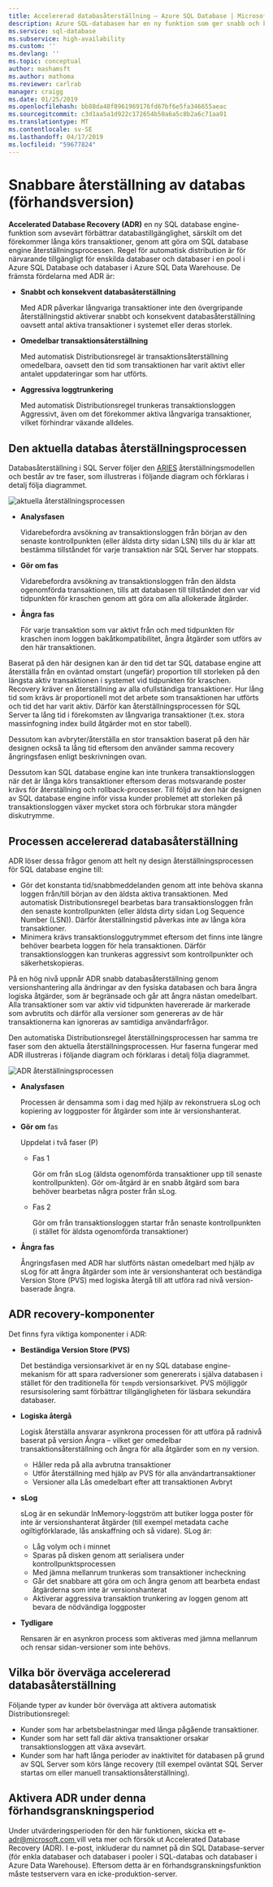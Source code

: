```yaml
---
title: Accelererad databasåterställning – Azure SQL Database | Microsoft Docs
description: Azure SQL-databasen har en ny funktion som ger snabb och konsekvent databasåterställning och omedelbar transaktionsåterställning aggressiva loggtrunkering för enskilda databaser och databaser i en pool i Azure SQL Database och databaser i Azure SQL Data Datalager.
ms.service: sql-database
ms.subservice: high-availability
ms.custom: ''
ms.devlang: ''
ms.topic: conceptual
author: mashamsft
ms.author: mathoma
ms.reviewer: carlrab
manager: craigg
ms.date: 01/25/2019
ms.openlocfilehash: bb88da48f8961969176fd67bf6e5fa346655aeac
ms.sourcegitcommit: c3d1aa5a1d922c172654b50a6a5c8b2a6c71aa91
ms.translationtype: MT
ms.contentlocale: sv-SE
ms.lasthandoff: 04/17/2019
ms.locfileid: "59677824"
---
```

# <a name="accelerated-database-recovery-preview"></a>Snabbare återställning av databas (förhandsversion)

**Accelerated Database Recovery (ADR)** en ny SQL database engine-funktion som avsevärt förbättrar databastillgänglighet, särskilt om det förekommer långa körs transaktioner, genom att göra om SQL database engine återställningsprocessen. Regel för automatisk distribution är för närvarande tillgängligt för enskilda databaser och databaser i en pool i Azure SQL Database och databaser i Azure SQL Data Warehouse. De främsta fördelarna med ADR är:

- **Snabbt och konsekvent databasåterställning**

  Med ADR påverkar långvariga transaktioner inte den övergripande återställningstid aktiverar snabbt och konsekvent databasåterställning oavsett antal aktiva transaktioner i systemet eller deras storlek.

- **Omedelbar transaktionsåterställning**

  Med automatisk Distributionsregel är transaktionsåterställning omedelbara, oavsett den tid som transaktionen har varit aktivt eller antalet uppdateringar som har utförts.

- **Aggressiva loggtrunkering**

  Med automatisk Distributionsregel trunkeras transaktionsloggen Aggressivt, även om det förekommer aktiva långvariga transaktioner, vilket förhindrar växande alldeles.

## <a name="the-current-database-recovery-process"></a>Den aktuella databas återställningsprocessen

Databasåterställning i SQL Server följer den [ARIES](https://people.eecs.berkeley.edu/~brewer/cs262/Aries.pdf) återställningsmodellen och består av tre faser, som illustreras i följande diagram och förklaras i detalj följa diagrammet.

![aktuella återställningsprocessen](./media/sql-database-accelerated-database-recovery/current-recovery-process.png)

- **Analysfasen**

  Vidarebefordra avsökning av transaktionsloggen från början av den senaste kontrollpunkten (eller äldsta dirty sidan LSN) tills du är klar att bestämma tillståndet för varje transaktion när SQL Server har stoppats.

- **Gör om fas**

  Vidarebefordra avsökning av transaktionsloggen från den äldsta ogenomförda transaktionen, tills att databasen till tillståndet den var vid tidpunkten för kraschen genom att göra om alla allokerade åtgärder.

- **Ångra fas**

  För varje transaktion som var aktivt från och med tidpunkten för kraschen inom loggen bakåtkompatibilitet, ångra åtgärder som utförs av den här transaktionen.

Baserat på den här designen kan är den tid det tar SQL database engine att återställa från en oväntad omstart (ungefär) proportion till storleken på den längsta aktiv transaktionen i systemet vid tidpunkten för kraschen. Recovery kräver en återställning av alla ofullständiga transaktioner. Hur lång tid som krävs är proportionell mot det arbete som transaktionen har utförts och tid det har varit aktiv. Därför kan återställningsprocessen för SQL Server ta lång tid i förekomsten av långvariga transaktioner (t.ex. stora massinfogning index build åtgärder mot en stor tabell).

Dessutom kan avbryter/återställa en stor transaktion baserat på den här designen också ta lång tid eftersom den använder samma recovery ångringsfasen enligt beskrivningen ovan.

Dessutom kan SQL database engine kan inte trunkera transaktionsloggen när det är långa körs transaktioner eftersom deras motsvarande poster krävs för återställning och rollback-processer. Till följd av den här designen av SQL database engine inför vissa kunder problemet att storleken på transaktionsloggen växer mycket stora och förbrukar stora mängder diskutrymme.

## <a name="the-accelerated-database-recovery-process"></a>Processen accelererad databasåterställning

ADR löser dessa frågor genom att helt ny design återställningsprocessen för SQL database engine till:

- Gör det konstanta tid/snabbmeddelanden genom att inte behöva skanna loggen från/till början av den äldsta aktiva transaktionen. Med automatisk Distributionsregel bearbetas bara transaktionsloggen från den senaste kontrollpunkten (eller äldsta dirty sidan Log Sequence Number (LSN)). Därför återställningstid påverkas inte av långa köra transaktioner.
- Minimera krävs transaktionsloggutrymmet eftersom det finns inte längre behöver bearbeta loggen för hela transaktionen. Därför transaktionsloggen kan trunkeras aggressivt som kontrollpunkter och säkerhetskopieras.

På en hög nivå uppnår ADR snabb databasåterställning genom versionshantering alla ändringar av den fysiska databasen och bara ångra logiska åtgärder, som är begränsade och går att ångra nästan omedelbart. Alla transaktioner som var aktiv vid tidpunkten havererade är markerade som avbrutits och därför alla versioner som genereras av de här transaktionerna kan ignoreras av samtidiga användarfrågor.

Den automatiska Distributionsregel återställningsprocessen har samma tre faser som den aktuella återställningsprocessen. Hur faserna fungerar med ADR illustreras i följande diagram och förklaras i detalj följa diagrammet.

![ADR återställningsprocessen](./media/sql-database-accelerated-database-recovery/adr-recovery-process.png)

- **Analysfasen**

  Processen är densamma som i dag med hjälp av rekonstruera sLog och kopiering av loggposter för åtgärder som inte är versionshanterat.
  
- **Gör om** fas

  Uppdelat i två faser (P)
  - Fas 1

      Gör om från sLog (äldsta ogenomförda transaktioner upp till senaste kontrollpunkten). Gör om-åtgärd är en snabb åtgärd som bara behöver bearbetas några poster från sLog.
      
  - Fas 2

     Gör om från transaktionsloggen startar från senaste kontrollpunkten (i stället för äldsta ogenomförda transaktioner)
     
- **Ångra fas**

   Ångringsfasen med ADR har slutförts nästan omedelbart med hjälp av sLog för att ångra åtgärder som inte är versionshanterat och beständiga Version Store (PVS) med logiska återgå till att utföra rad nivå version-baserade ångra.

## <a name="adr-recovery-components"></a>ADR recovery-komponenter

Det finns fyra viktiga komponenter i ADR:

- **Beständiga Version Store (PVS)**

  Det beständiga versionsarkivet är en ny SQL database engine-mekanism för att spara radversioner som genererats i själva databasen i stället för den traditionella för `tempdb` versionsarkivet. PVS möjliggör resursisolering samt förbättrar tillgängligheten för läsbara sekundära databaser.

- **Logiska återgå**

  Logisk återställa ansvarar asynkrona processen för att utföra på radnivå baserat på version Ångra – vilket ger omedelbar transaktionsåterställning och ångra för alla åtgärder som en ny version.

  - Håller reda på alla avbrutna transaktioner
  - Utför återställning med hjälp av PVS för alla användartransaktioner
  - Versioner alla Lås omedelbart efter att transaktionen Avbryt

- **sLog**

  sLog är en sekundär InMemory-loggström att butiker logga poster för inte är versionshanterat åtgärder (till exempel metadata cache ogiltigförklarade, lås anskaffning och så vidare). SLog är:

  - Låg volym och i minnet
  - Sparas på disken genom att serialisera under kontrollpunktsprocessen
  - Med jämna mellanrum trunkeras som transaktioner incheckning
  - Går det snabbare att göra om och ångra genom att bearbeta endast åtgärderna som inte är versionshanterat  
  - Aktiverar aggressiva transaktion trunkering av loggen genom att bevara de nödvändiga loggposter

- **Tydligare**

  Rensaren är en asynkron process som aktiveras med jämna mellanrum och rensar sidan-versioner som inte behövs.

## <a name="who-should-consider-accelerated-database-recovery"></a>Vilka bör överväga accelererad databasåterställning

Följande typer av kunder bör överväga att aktivera automatisk Distributionsregel:

- Kunder som har arbetsbelastningar med långa pågående transaktioner.
- Kunder som har sett fall där aktiva transaktioner orsakar transaktionsloggen att växa avsevärt.  
- Kunder som har haft långa perioder av inaktivitet för databasen på grund av SQL Server som körs länge recovery (till exempel oväntat SQL Server startas om eller manuell transaktionsåterställning).

## <a name="to-enable-adr-during-this-preview-period"></a>Aktivera ADR under denna förhandsgranskningsperiod

Under utvärderingsperioden för den här funktionen, skicka ett e- [ adr@microsoft.com ](mailto:adr@microsoft.com) vill veta mer och försök ut Accelerated Database Recovery (ADR). I e-post, inkluderar du namnet på din SQL Database-server (för enkla databaser och databaser i pooler i SQL-databas och databaser i Azure Data Warehouse). Eftersom detta är en förhandsgranskningsfunktion måste testservern vara en icke-produktion-server.

